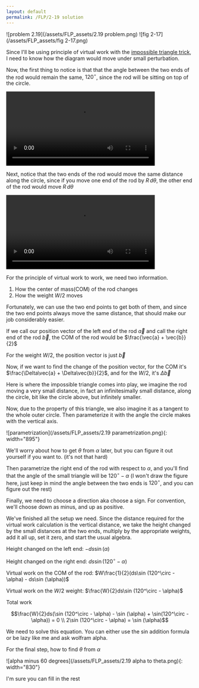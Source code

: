 ```yaml
---
layout: default
permalink: /FLP/2-19 solution
---
```


![problem 2.19](/assets/FLP_assets/2.19 problem.png)
![fig 2-17](/assets/FLP_assets/fig 2-17.png)

Since I'll be using principle of virtual work with the [impossible triangle trick](/blog/2021/01/06/impossible_triangle.html), I need to know how the diagram would move under small perturbation.

Now, the first thing to notice is that that the angle between the two ends of the rod would remain the same, $120^\circ$, since the rod will be sitting on top of the circle.

<video width="400" controls loop autoplay>
  <source src="/assets/FLP_assets/FLP fig 2-17.mp4" type="video/mp4">
</video>

Next, notice that the two ends of the rod would move the same distance along the circle, since if you move one end of the rod by $R\,d\theta$, the other end of the rod would move $R\,d\theta$

<video width="400" controls loop autoplay>
  <source src="/assets/FLP_assets/FLP fig 2-17 same distance demonstration.mp4" type="video/mp4">
</video>

For the principle of virtual work to work, we need two information.
1. How the center of mass(COM) of the rod changes
2. How the weight $W/2$ moves

Fortunately, we can use the two end points to get both of them, and since the two end points always move the same distance, that should make our job considerably easier.

If we call our position vector of the left end of the rod $\vec{a}$ and call the right end of the rod $\vec{b}$, the COM of the rod would be $\frac{\vec{a} + \vec{b}}{2}$

For the weight $W/2$, the position vector is just $\vec{b}$

Now, if we want to find the change of the position vector, for the COM it's $\frac{\Delta\vec{a} + \Delta\vec{b}}{2}$, and for the $W/2$, it's $\Delta\vec{b}$

Here is where the impossible triangle comes into play, we imagine the rod moving a very small distance, in fact an infinitesimally small distance, along the circle, bit like the circle above, but infinitely smaller.

Now, due to the property of this triangle, we also imagine it as a tangent to the whole outer circle. Then parameterize it with the angle the circle makes with the vertical axis.

![parametrization](/assets/FLP_assets/2.19 parametrization.png){: width="895"}

We'll worry about how to get $\theta$ from $\alpha$ later, but you can figure it out yourself if you want to. (it's not that hard)

Then parametrize the right end of the rod with respect to $\alpha$, and you'll find that the angle of the small triangle will be $120^\circ - \alpha$ (I won't draw the figure here, just keep in mind the angle between the two ends is $120^\circ$, and you can figure out the rest)

Finally, we need to choose a direction aka choose a sign. For convention, we'll choose down as minus, and up as positive.

We've finished all the setup we need. Since the distance required for the virtual work calculation is the vertical distance, we take the height changed by the small distances at the two ends, multiply by the appropriate weights, add it all up, set it zero, and start the usual algebra.

Height changed on the left end: $-ds\sin (\alpha)$

Height changed on the right end: $ds\sin (120^\circ - \alpha)$

Virtual work on the COM of the rod: $W\frac{1}{2}(ds\sin (120^\circ - \alpha) - ds\sin (\alpha))$

Virtual work on the $W/2$ weight: $\frac{W}{2}ds\sin (120^\circ - \alpha)$

Total work

$$\frac{W}{2}ds(\sin (120^\circ - \alpha) - \sin (\alpha) + \sin(120^\circ - \alpha)) = 0 \\
2\sin (120^\circ - \alpha) = \sin (\alpha)$$

We need to solve this equation. You can either use the sin addition formula or be lazy like me and ask wolfram alpha.

For the final step, how to find $\theta$ from $\alpha$

![alpha minus 60 degrees](/assets/FLP_assets/2.19 alpha to theta.png){: width="830"}

I'm sure you can fill in the rest

